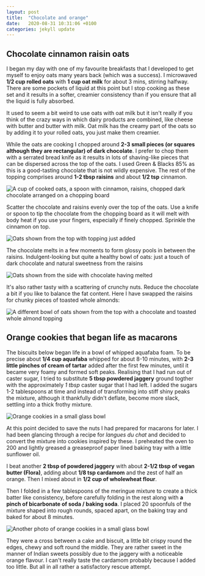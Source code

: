 ```yaml
---
layout: post
title:  "Chocolate and orange"
date:   2020-08-31 10:31:06 +0100
categories: jekyll update
---
```


## Chocolate cinnamon raisin oats
I began my day with one of my favourite breakfasts that I developed to get myself to enjoy oats many years back (which was a success). I microwaved **1/2 cup rolled oats** with **1 cup oat milk** for about 3 mins, stirring halfway. There are some pockets of liquid at this point but I stop cooking as these set and it results in a softer, creamier consistency than if you ensure that all the liquid is fully absorbed. 

It used to seem a bit weird to use oats with oat milk but it isn't really if you think of the crazy ways in which dairy products are combined, like cheese with butter and butter with milk. Oat milk has the creamy part of the oats so by adding it to your rolled oats, you just make them creamier. 

While the oats are cooking I chopped around **2-3 small pieces (or squares although they are rectangular) of dark chocolate**. I prefer to chop them with a serrated bread knife as it results in lots of shaving-like pieces that can be dispersed across the top of the oats. I used Green & Blacks 85% as this is a good-tasting chocolate that is not wildly expensive. The rest of the topping comprises around  **1-2 tbsp raisins** and about **1/2 tsp** cinnamon. 

![A cup of cooked oats, a spoon with cinnamon, raisins, chopped dark chocolate arranged on a chopping board](https://lh3.googleusercontent.com/pw/ACtC-3cu_mOhfIouQkPGucXmHiCD8Me0xbSCFoSVDshoE0Sb_sfGzrUPr52DylDc-6t96PTXocml11mjgESZMX25cc7zLaqrhOUN5xRM8tbJCHYfH5jB0kBXWNpvHAjrZQ-t8Ix-BrpdUEp7YV_9gnnRgwJm=w812-h1082-no)

Scatter the chocolate and raisins evenly over the top of the oats. Use a knife or spoon to tip the chocolate from the chopping board as it will melt with body heat if you use your fingers, especially if finely chopped. Sprinkle the cinnamon on top. 

![Oats shown from the top with topping just added](https://lh3.googleusercontent.com/pw/ACtC-3ffrKICUWr3KSZjow6k_JEAUz9aeU_jGy9l7jHfqk0b2oqzxc5yrpKfjqZNIPRgixC_HFaCpNROMtxcTFZPIPTlgYrR68MIfODVGi5_hKro1ZdoDw6sHK96Na8Sm45fUF6BzN44auFxRc8MiBoMNcH7=w1444-h1082-no)

The chocolate melts in a few moments to form glossy pools in between the raisins. Indulgent-looking but quite a healthy bowl of oats: just a touch of dark chocolate and natural sweetness from the raisins

![Oats shown from the side with chocolate having melted](https://lh3.googleusercontent.com/pw/ACtC-3cgwyj1KkOxvrZwND0kNfG7f9PqHmEyL3x9rMk2-RFEkBTqX-zb3TQrX3-RgBqEAg6ErycAWSSfDOIvRdtzyTxfwFFgZlMv2_qGH4vDQ61BxNu5bhyThB8KiOvBu9VEIETgcUcNAUukHo-VhK90QJfN=w1752-h1314-no)

It's also rather tasty with a scattering of crunchy nuts. Reduce the chocolate a bit if you like to balance the fat content. Here I have swapped the raisins for chunky pieces of toasted whole almonds:

![A different bowl of oats shown from the top with a chocolate and toasted whole almond topping](https://lh3.googleusercontent.com/pw/ACtC-3d74gHO38RdSVyAfivRiuLXueWGlXbMMIRPFd9qIm2HcjRKlYjTBfkZ6HgiNWdjUcC06G3II7wzgpYd2_5KaRXPABOngsFDHDqU4txrxnJyFD0054SkqljWNOoO-bTcPdviYTmI3KJ5eXKT6jQ0EXB8=w1752-h1314-no)



<!-- # Greens and beans "mixed rice"
![Rice mixed with spiced chard and beans, accompanied by mango pickle and small bowl with poppadums](https://lh3.googleusercontent.com/pw/ACtC-3d74gHO38RdSVyAfivRiuLXueWGlXbMMIRPFd9qIm2HcjRKlYjTBfkZ6HgiNWdjUcC06G3II7wzgpYd2_5KaRXPABOngsFDHDqU4txrxnJyFD0054SkqljWNOoO-bTcPdviYTmI3KJ5eXKT6jQ0EXB8=w1752-h1314-no)

Just a quick glimpse of my lunch, which is thanks to my mother. It is a dish of Indian spiced garden-grown chard and black-eyed and small brown beans, tossed into hot rice. It's a classic South Indian style of eating rice "mixed" with spices and vegetables. Something crunchy and something spicy are mandatory accompaniments. Here I've got a spoonful of hot mango pickle and poppadums. A healthy low-fat dish except for the deep-fried poppadums (but not too many of them) and pickle oil (not too much of it).  -->

## Orange cookies that began life as macarons

The biscuits below began life in a bowl of whipped aquafaba foam. To be precise about **1/4 cup aquafaba** whipped for about 8-10 minutes, with **2-3 little pinches of cream of tartar** added after the first few minutes, until it became very foamy and formed soft peaks. Realising that I had run out of caster sugar, I tried to substitute **5 tbsp powdered jaggery** ground togther with the approximately *1 tbsp* caster sugar that I had left. I added the sugars 1-2 tablespoons at time and instead of transforming into stiff shiny peaks the mixture, although it thankfully didn't deflate, become more slack, settling into a thick frothy mixture. 

![Orange cookies in a small glass bowl](https://lh3.googleusercontent.com/pw/ACtC-3fHMwf3fxwXtyzO0mQdGLxMNDEitYf-pxmbpuSc5LGjFTSSDOmhVOdjO0AC4eY4tnsm6E-ocQWVzOaG9V6m5fNTL9CQ06KetQWhM5f1ZaAkOmpGO3IVxk0smubyaPZBLsDEcLGOY_dxE5bstNc9ZASs=w1752-h1314-no)


At this point decided to save the nuts I had prepared for macarons for later. I had been glancing through a recipe for *langues du chat* and decided to convert the mixture into cookies inspired by these. I preheated the oven to 200 and lightly greased a greaseproof paper lined baking tray with a little sunflower oil.

I beat another **2 tbsp of powdered jaggery**  with about **2-1/2 tbsp of vegan butter (Flora)**, adding about **1/8 tsp cardamom** and the zest of half an orange. Then I mixed about in **1/2 cup of wholewheat flour**. 

Then I folded in a few tablespoons of the meringue mixture to create a thick batter like consistency, before carefully folding in the rest along with **a pinch of bicarbonate of soda / baking soda**. I placed 20 spoonfuls of the mixture shaped into rough rounds, spaced apart, on the baking tray and baked for about 8 minutes.

![Another photo of orange cookies in a small glass bowl](https://lh3.googleusercontent.com/pw/ACtC-3fQiiWE0qKg3aezANIbrA5_6CQnJOTaOlzPecj2aQBYgqB-9ELdW4OfDfN2GQ1rEwrBDSaEg6JUR4hSX-7r857SccVSNnN5Co7XiXw3A_gMHj8UlJ5u2bF6nslECiERL5bHZiC1sRU0ExFtciXeRfjb=w1752-h1314-no)

They were a cross between a cake and biscuit, a little bit crispy round the edges, chewy and soft round the middle. They are rather sweet in the manner of Indian sweets possibly due to the jaggery with a noticeable orange flavour. I can't really taste the cardamom probably because I added too little. But all in all rather a satisfactory rescue attempt.



